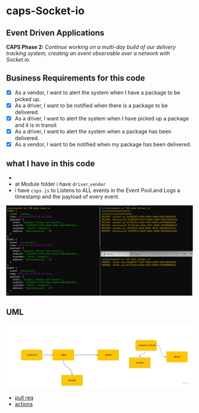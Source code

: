 # caps-Socket-io

## Event Driven Applications

**CAPS Phase 2:**
*Continue working on a multi-day build of our delivery tracking system, creating an event observable over a network with Socket.io.*

## Business Requirements for this code
- [x] As a vendor, I want to alert the system when I have a package to be picked up.
- [x] As a driver, I want to be notified when there is a package to be delivered.
- [x] As a driver, I want to alert the system when I have picked up a package and it is in transit
- [x] As a driver, I want to alert the system when a package has been delivered.
- [x] As a vendor, I want to be notified when my package has been delivered.

## what I have in this code

+ 
+ at Module folder i have `driver`,`vender`
+ i have `csps.js` to Listens to ALL events in the Event Pool.and Logs a timestamp and the payload of every event.



![caps run](./img/capsSocketIo.png)


## UML

![caps uml](./img/capsuml.jpg)

+ [pull req](https://github.com/hala277/caps-Socket-io/pull/1)
+ [actions](https://github.com/hala277/caps-Socket-io/actions)